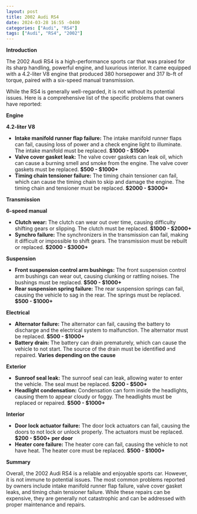 ```yaml
---
layout: post
title: 2002 Audi RS4
date: 2024-03-28 16:55 -0400
categories: ["Audi", "RS4"]
tags: ["Audi", "RS4", "2002"]
---
```

**Introduction**

The 2002 Audi RS4 is a high-performance sports car that was praised for its sharp handling, powerful engine, and luxurious interior. It came equipped with a 4.2-liter V8 engine that produced 380 horsepower and 317 lb-ft of torque, paired with a six-speed manual transmission.

While the RS4 is generally well-regarded, it is not without its potential issues. Here is a comprehensive list of the specific problems that owners have reported:

**Engine**

**4.2-liter V8**

* **Intake manifold runner flap failure:** The intake manifold runner flaps can fail, causing loss of power and a check engine light to illuminate. The intake manifold must be replaced. **$1000 - $1500+**
* **Valve cover gasket leak:** The valve cover gaskets can leak oil, which can cause a burning smell and smoke from the engine. The valve cover gaskets must be replaced. **$500 - $1000+**
* **Timing chain tensioner failure:** The timing chain tensioner can fail, which can cause the timing chain to skip and damage the engine. The timing chain and tensioner must be replaced. **$2000 - $3000+**

**Transmission**

**6-speed manual**

* **Clutch wear:** The clutch can wear out over time, causing difficulty shifting gears or slipping. The clutch must be replaced. **$1000 - $2000+**
* **Synchro failure:** The synchronizers in the transmission can fail, making it difficult or impossible to shift gears. The transmission must be rebuilt or replaced. **$2000 - $3000+**

**Suspension**

* **Front suspension control arm bushings:** The front suspension control arm bushings can wear out, causing clunking or rattling noises. The bushings must be replaced. **$500 - $1000+**
* **Rear suspension spring failure:** The rear suspension springs can fail, causing the vehicle to sag in the rear. The springs must be replaced. **$500 - $1000+**

**Electrical**

* **Alternator failure:** The alternator can fail, causing the battery to discharge and the electrical system to malfunction. The alternator must be replaced. **$500 - $1000+**
* **Battery drain:** The battery can drain prematurely, which can cause the vehicle to not start. The source of the drain must be identified and repaired. **Varies depending on the cause**

**Exterior**

* **Sunroof seal leak:** The sunroof seal can leak, allowing water to enter the vehicle. The seal must be replaced. **$200 - $500+**
* **Headlight condensation:** Condensation can form inside the headlights, causing them to appear cloudy or foggy. The headlights must be replaced or repaired. **$500 - $1000+**

**Interior**

* **Door lock actuator failure:** The door lock actuators can fail, causing the doors to not lock or unlock properly. The actuators must be replaced. **$200 - $500+ per door**
* **Heater core failure:** The heater core can fail, causing the vehicle to not have heat. The heater core must be replaced. **$500 - $1000+**

**Summary**

Overall, the 2002 Audi RS4 is a reliable and enjoyable sports car. However, it is not immune to potential issues. The most common problems reported by owners include intake manifold runner flap failure, valve cover gasket leaks, and timing chain tensioner failure. While these repairs can be expensive, they are generally not catastrophic and can be addressed with proper maintenance and repairs.
